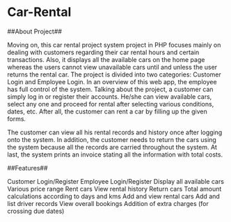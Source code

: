 # Car-Rental

##About Project##

Moving on, this car rental project system project in PHP focuses mainly on dealing with customers regarding their car rental hours and certain transactions. Also, it displays all the available cars on the home page whereas the users cannot view unavailable cars until and unless the user returns the rental car. The project is divided into two categories: Customer Login and Employee Login. In an overview of this web app, the employee has full control of the system. Talking about the project, a customer can simply log in or register their accounts. He/she can view available cars, select any one and proceed for rental after selecting various conditions, dates, etc. After all, the customer can rent a car by filling up the given forms.

The customer can view all his rental records and history once after logging onto the system. In addition, the customer needs to return the cars using the system because all the records are carried throughout the system. At last, the system prints an invoice stating all the information with total costs.

##Features##

Customer Login/Register
Employee Login/Register
Display all available cars
Various price range
Rent cars
View rental history
Return cars
Total amount calculations according to days and kms
Add and view rental cars
Add and list driver records
View overall bookings
Addition of extra charges (for crossing due dates)

